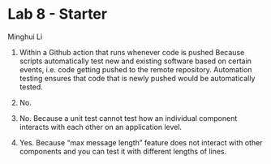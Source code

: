 # Lab 8 - Starter
Minghui Li

1) Within a Github action that runs whenever code is pushed 
 Because scripts automatically test new and existing software based on certain events, i.e. code getting pushed to the remote repository. Automation testing ensures that code that is newly pushed would be automatically tested. 

2) No.

3) No. Because a unit test cannot test how an individual component interacts with each other on an application level.

4) Yes. Because “max message length” feature does not interact with other components and you can test it with different lengths of lines.